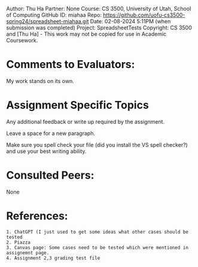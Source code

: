 ﻿Author:     Thu Ha
Partner:    None
Course:     CS 3500, University of Utah, School of Computing
GitHub ID:  miahaa
Repo:       https://github.com/uofu-cs3500-spring24/spreadsheet-miahaa.git
Date:       02-08-2024 5:11PM (when submission was completed) 
Project:    SpreadsheetTests
Copyright:  CS 3500 and [Thu Ha] - This work may not be copied for use in Academic Coursework.

# Comments to Evaluators:

My work stands on its own.

# Assignment Specific Topics
Any additional feedback or write up required by the assignment.

Leave a space for a new paragraph.

Make sure you spell check your file (did you install the VS spell checker?) and use your best writing ability.

# Consulted Peers:

None

# References:

    1. ChatGPT (I just used to get some ideas what other cases should be tested
    2. Piazza
    3. Canvas page: Some cases need to be tested which were mentioned in assignemnt page.
    4. Assignment 2,3 grading test file